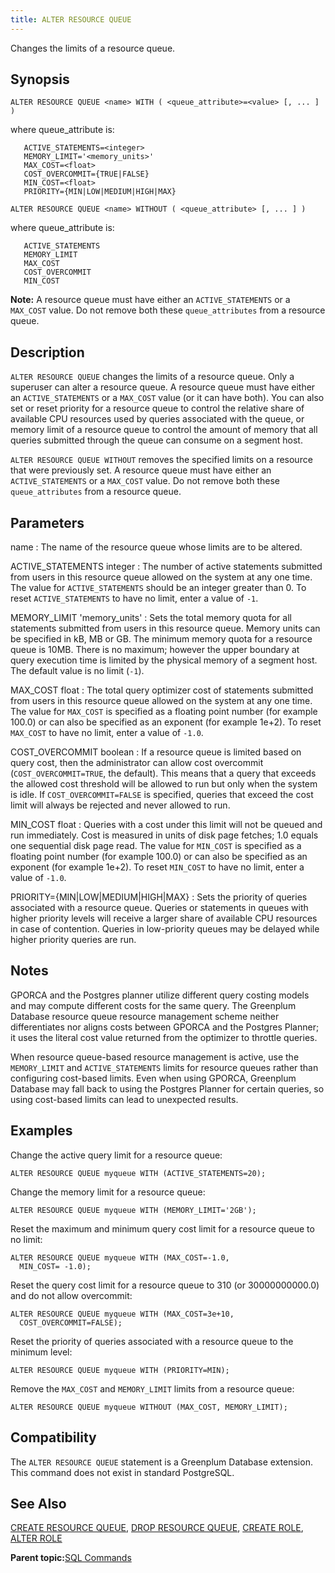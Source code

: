 ```yaml
---
title: ALTER RESOURCE QUEUE 
---
```


Changes the limits of a resource queue.

## <a id="section2"></a>Synopsis 

``` {#sql_command_synopsis}
ALTER RESOURCE QUEUE <name> WITH ( <queue_attribute>=<value> [, ... ] ) 
```

where queue\_attribute is:

```
   ACTIVE_STATEMENTS=<integer>
   MEMORY_LIMIT='<memory_units>'
   MAX_COST=<float>
   COST_OVERCOMMIT={TRUE|FALSE}
   MIN_COST=<float>
   PRIORITY={MIN|LOW|MEDIUM|HIGH|MAX}
```

```
ALTER RESOURCE QUEUE <name> WITHOUT ( <queue_attribute> [, ... ] )
```

where queue\_attribute is:

```
   ACTIVE_STATEMENTS
   MEMORY_LIMIT
   MAX_COST
   COST_OVERCOMMIT
   MIN_COST
```

**Note:** A resource queue must have either an `ACTIVE_STATEMENTS` or a `MAX_COST` value. Do not remove both these `queue_attributes` from a resource queue.

## <a id="section3"></a>Description 

`ALTER RESOURCE QUEUE` changes the limits of a resource queue. Only a superuser can alter a resource queue. A resource queue must have either an `ACTIVE_STATEMENTS` or a `MAX_COST` value \(or it can have both\). You can also set or reset priority for a resource queue to control the relative share of available CPU resources used by queries associated with the queue, or memory limit of a resource queue to control the amount of memory that all queries submitted through the queue can consume on a segment host.

`ALTER RESOURCE QUEUE WITHOUT` removes the specified limits on a resource that were previously set. A resource queue must have either an `ACTIVE_STATEMENTS` or a `MAX_COST` value. Do not remove both these `queue_attributes` from a resource queue.

## <a id="section4"></a>Parameters 

name
:   The name of the resource queue whose limits are to be altered.

ACTIVE\_STATEMENTS integer
:   The number of active statements submitted from users in this resource queue allowed on the system at any one time. The value for `ACTIVE_STATEMENTS` should be an integer greater than 0. To reset `ACTIVE_STATEMENTS` to have no limit, enter a value of `-1`.

MEMORY\_LIMIT 'memory\_units'
:   Sets the total memory quota for all statements submitted from users in this resource queue. Memory units can be specified in kB, MB or GB. The minimum memory quota for a resource queue is 10MB. There is no maximum; however the upper boundary at query execution time is limited by the physical memory of a segment host. The default value is no limit \(`-1`\).

MAX\_COST float
:   The total query optimizer cost of statements submitted from users in this resource queue allowed on the system at any one time. The value for `MAX_COST` is specified as a floating point number \(for example 100.0\) or can also be specified as an exponent \(for example 1e+2\). To reset `MAX_COST` to have no limit, enter a value of `-1.0`.

COST\_OVERCOMMIT boolean
:   If a resource queue is limited based on query cost, then the administrator can allow cost overcommit \(`COST_OVERCOMMIT=TRUE`, the default\). This means that a query that exceeds the allowed cost threshold will be allowed to run but only when the system is idle. If `COST_OVERCOMMIT=FALSE` is specified, queries that exceed the cost limit will always be rejected and never allowed to run.

MIN\_COST float
:   Queries with a cost under this limit will not be queued and run immediately. Cost is measured in units of disk page fetches; 1.0 equals one sequential disk page read. The value for `MIN_COST` is specified as a floating point number \(for example 100.0\) or can also be specified as an exponent \(for example 1e+2\). To reset `MIN_COST` to have no limit, enter a value of `-1.0`.

PRIORITY=\{MIN\|LOW\|MEDIUM\|HIGH\|MAX\}
:   Sets the priority of queries associated with a resource queue. Queries or statements in queues with higher priority levels will receive a larger share of available CPU resources in case of contention. Queries in low-priority queues may be delayed while higher priority queries are run.

## <a id="section5"></a>Notes 

GPORCA and the Postgres planner utilize different query costing models and may compute different costs for the same query. The Greenplum Database resource queue resource management scheme neither differentiates nor aligns costs between GPORCA and the Postgres Planner; it uses the literal cost value returned from the optimizer to throttle queries.

When resource queue-based resource management is active, use the `MEMORY_LIMIT` and `ACTIVE_STATEMENTS` limits for resource queues rather than configuring cost-based limits. Even when using GPORCA, Greenplum Database may fall back to using the Postgres Planner for certain queries, so using cost-based limits can lead to unexpected results.

## <a id="section6"></a>Examples 

Change the active query limit for a resource queue:

```
ALTER RESOURCE QUEUE myqueue WITH (ACTIVE_STATEMENTS=20);
```

Change the memory limit for a resource queue:

```
ALTER RESOURCE QUEUE myqueue WITH (MEMORY_LIMIT='2GB');
```

Reset the maximum and minimum query cost limit for a resource queue to no limit:

```
ALTER RESOURCE QUEUE myqueue WITH (MAX_COST=-1.0, 
  MIN_COST= -1.0);
```

Reset the query cost limit for a resource queue to 310 \(or 30000000000.0\) and do not allow overcommit:

```
ALTER RESOURCE QUEUE myqueue WITH (MAX_COST=3e+10, 
  COST_OVERCOMMIT=FALSE);
```

Reset the priority of queries associated with a resource queue to the minimum level:

```
ALTER RESOURCE QUEUE myqueue WITH (PRIORITY=MIN);
```

Remove the `MAX_COST` and `MEMORY_LIMIT` limits from a resource queue:

```
ALTER RESOURCE QUEUE myqueue WITHOUT (MAX_COST, MEMORY_LIMIT);
```

## <a id="section7"></a>Compatibility 

The `ALTER RESOURCE QUEUE` statement is a Greenplum Database extension. This command does not exist in standard PostgreSQL.

## <a id="section8"></a>See Also 

[CREATE RESOURCE QUEUE](CREATE_RESOURCE_QUEUE.html), [DROP RESOURCE QUEUE](DROP_RESOURCE_QUEUE.html), [CREATE ROLE](CREATE_ROLE.html), [ALTER ROLE](ALTER_ROLE.html)

**Parent topic:**[SQL Commands](../sql_commands/sql_ref.html)


